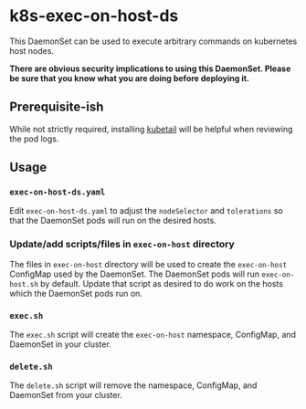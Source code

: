 # k8s-exec-on-host-ds

This DaemonSet can be used to execute arbitrary commands on kubernetes host
nodes.

**There are obvious security implications to using this DaemonSet.  Please be
sure that you know what you are doing before deploying it.**

## Prerequisite-ish

While not strictly required, installing
[kubetail](https://github.com/johanhaleby/kubetail) will be helpful when
reviewing the pod logs.

## Usage

### `exec-on-host-ds.yaml`

Edit `exec-on-host-ds.yaml` to adjust the `nodeSelector` and `tolerations`
so that the DaemonSet pods will run on the desired hosts.

### Update/add scripts/files in `exec-on-host` directory

The files in `exec-on-host` directory will be used to create the
`exec-on-host` ConfigMap used by the DaemonSet.
The DaemonSet pods will run `exec-on-host.sh` by default.  Update that
script as desired to do work on the hosts which the DaemonSet pods run on.
 
### `exec.sh`

The `exec.sh` script will create the `exec-on-host` namespace, ConfigMap,
and DaemonSet in your cluster.

### `delete.sh`

The `delete.sh` script will remove the namespace, ConfigMap,
and DaemonSet from your cluster.


